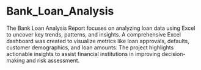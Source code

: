 # Bank_Loan_Analysis
The Bank Loan Analysis Report focuses on analyzing loan data using Excel to uncover key trends, patterns, and insights.
A comprehensive Excel dashboard was created to visualize metrics like loan approvals, defaults, customer demographics, and loan amounts.
The project highlights actionable insights to assist financial institutions in improving decision-making and risk assessment.
